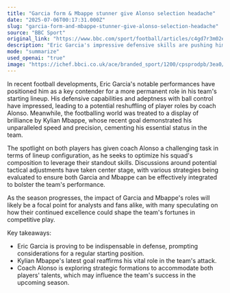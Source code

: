 ```yaml
---
title: "Garcia form & Mbappe stunner give Alonso selection headache"
date: "2025-07-06T00:17:31.000Z"
slug: "garcia-form-and-mbappe-stunner-give-alonso-selection-headache"
source: "BBC Sport"
original_link: "https://www.bbc.com/sport/football/articles/c4gd7r3m02eo"
description: "Eric Garcia's impressive defensive skills are pushing him towards a regular starting position in his football team, as observed by coach Alonso. Simultaneously, Kylian Mbappe's recent goal highlighted his critical role in the team's offense with his swift and precise playing style. These developments are prompting Alonso to consider tactical adjustments to ensure both Garcia and Mbappe are effectively utilized. This strategic shift is crucial as the team aims to leverage their talents for better performance in the season ahead. As discussions on team strategies gain momentum, the integration of Garcia and Mbappe's abilities remains a key focus."
mode: "summarize"
used_openai: "true"
image: "https://ichef.bbci.co.uk/ace/branded_sport/1200/cpsprodpb/3ea0/live/0d7aa450-59fb-11f0-960d-e9f1088a89fe.jpg"
---
```


In recent football developments, Eric Garcia's notable performances have positioned him as a key contender for a more permanent role in his team's starting lineup. His defensive capabilities and adeptness with ball control have impressed, leading to a potential reshuffling of player roles by coach Alonso. Meanwhile, the footballing world was treated to a display of brilliance by Kylian Mbappe, whose recent goal demonstrated his unparalleled speed and precision, cementing his essential status in the team.

The spotlight on both players has given coach Alonso a challenging task in terms of lineup configuration, as he seeks to optimize his squad's composition to leverage their standout skills. Discussions around potential tactical adjustments have taken center stage, with various strategies being evaluated to ensure both Garcia and Mbappe can be effectively integrated to bolster the team's performance.

As the season progresses, the impact of Garcia and Mbappe's roles will likely be a focal point for analysts and fans alike, with many speculating on how their continued excellence could shape the team's fortunes in competitive play.

Key takeaways:
- Eric Garcia is proving to be indispensable in defense, prompting considerations for a regular starting position.
- Kylian Mbappe's latest goal reaffirms his vital role in the team's attack.
- Coach Alonso is exploring strategic formations to accommodate both players' talents, which may influence the team's success in the upcoming season.